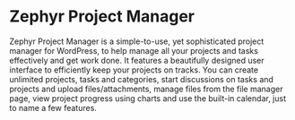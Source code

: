 # Zephyr Project Manager
Zephyr Project Manager is a simple-to-use, yet sophisticated project manager for WordPress, to help manage all your projects and tasks effectively and get work done. It features a beautifully designed user interface to efficiently keep your projects on tracks. You can create unlimited projects, tasks and categories, start discussions on tasks and projects and upload files/attachments, manage files from the file manager page, view project progress using charts and use the built-in calendar, just to name a few features.
